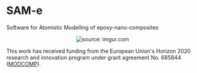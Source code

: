 # SAM-e
Software for Atomistic Modelling of epoxy-nano-composites

 <p align="center">
   <img src="https://i.imgur.com/y4uFLsW.gif" title="source: imgur.com" />
 </p>

This work has received funding from the European Union's Horizon 2020 research and innovation program under grant agreement No. 685844 ([MODCOMP]).

[MODCOMP]: http://modcomp-project.eu/
